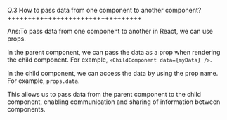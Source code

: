 Q.3 How to pass data from one component to another component?+++++++++++++++++++++++++++++++++

Ans:To pass data from one component to another in React, we can use props. 

In the parent component, we can pass the data as a prop when rendering the child component. For example, `<ChildComponent data={myData} />`. 

In the child component, we can access the data by using the prop name. For example, `props.data`. 

This allows us to pass data from the parent component to the child component, enabling communication and sharing of information between components.